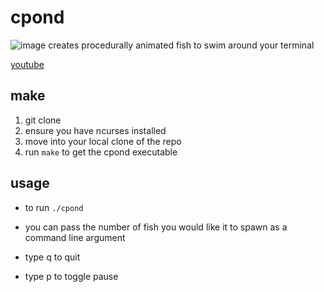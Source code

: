 # cpond
![image](https://github.com/user-attachments/assets/a8dddebd-af3d-4e20-a346-9742b1322300)
creates procedurally animated fish to swim around your terminal

[youtube](https://www.youtube.com/watch?v=OaGTJ6GPloo)

## make
1. git clone
2. ensure you have ncurses installed
3. move into your local clone of the repo
4. run `make` to get the cpond executable

## usage
- to run `./cpond`
- you can pass the number of fish you would like it to spawn as a command line argument

- type q to quit
- type p to toggle pause
